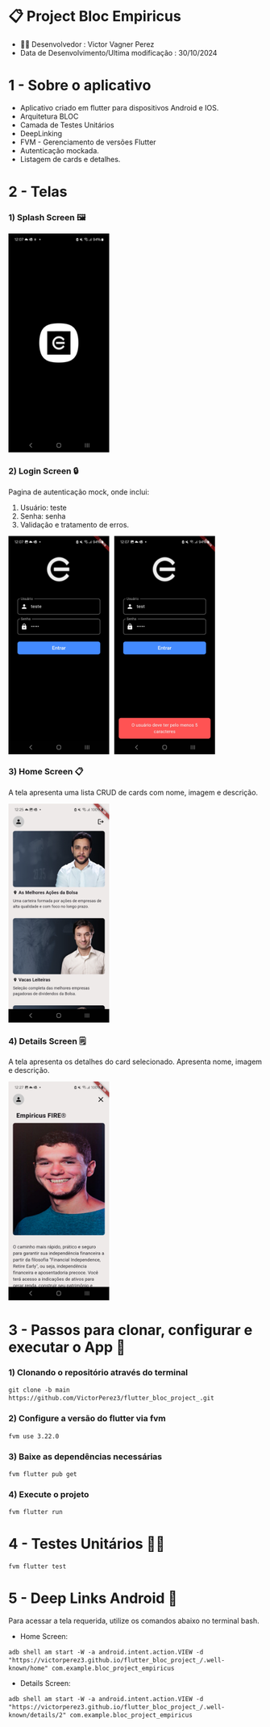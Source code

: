 # 📋 Project Bloc Empiricus

- 👨‍💻 Desenvolvedor : Victor Vagner Perez
- Data de Desenvolvimento/Ultima modificação : 30/10/2024

# 1 - Sobre o aplicativo
- Aplicativo criado em flutter para dispositivos Android e IOS.
- Arquitetura BLOC
- Camada de Testes Unitários
- DeepLinking
- FVM - Gerenciamento de versões Flutter
- Autenticação mockada.
- Listagem de cards e detalhes.

# 2 - Telas

### 1) Splash Screen 🖼️

<img src="https://github.com/VictorPerez3/flutter_bloc_project_/blob/main/prints-doc/splash_screen.jpg" alt="Splash Screen" width="200"/>

### 2) Login Screen 🔒
Pagina de autenticação mock, onde inclui:
1. Usuário: teste
2. Senha: senha
3. Validação e tratamento de erros.

<div style="display: flex; gap: 10px;">
  <img src="https://github.com/VictorPerez3/flutter_bloc_project_/blob/main/prints-doc/login_screen.jpg" alt="Login Screen" width="200"/>
  <img src="https://github.com/VictorPerez3/flutter_bloc_project_/blob/main/prints-doc/login_validator.jpg" alt="Login Validator" width="200"/>
</div>

### 3) Home Screen 📋
A tela apresenta uma lista CRUD de cards com nome, imagem e descrição.

<img src="https://github.com/VictorPerez3/flutter_bloc_project_/blob/main/prints-doc/home_screen.jpg" alt="Home Screen" width="200"/>

### 4) Details Screen 🗒️
A tela apresenta os detalhes do card selecionado. Apresenta nome, imagem e descrição.

<img src="https://github.com/VictorPerez3/flutter_bloc_project_/blob/main/prints-doc/details_screen.jpg" alt="Details Screen" width="200"/>

# 3 - Passos para clonar, configurar e executar o App 📜
### 1) Clonando o repositório através do terminal

```
git clone -b main https://github.com/VictorPerez3/flutter_bloc_project_.git
```

### 2) Configure a versão do flutter via fvm

```
fvm use 3.22.0
```

### 3) Baixe as dependências necessárias

```
fvm flutter pub get 
```

### 4) Execute o projeto

```
fvm flutter run
```

# 4 - Testes Unitários ⛓️‍💥

```
fvm flutter test
```

# 5 - Deep Links Android 🛜
Para acessar a tela requerida, utilize os comandos abaixo no terminal bash.
- Home Screen:
```
adb shell am start -W -a android.intent.action.VIEW -d "https://victorperez3.github.io/flutter_bloc_project_/.well-known/home" com.example.bloc_project_empiricus
```
- Details Screen:
```
adb shell am start -W -a android.intent.action.VIEW -d "https://victorperez3.github.io/flutter_bloc_project_/.well-known/details/2" com.example.bloc_project_empiricus
```
